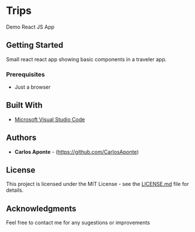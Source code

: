 # Trips
Demo React JS App 

## Getting Started
Small react react app showing basic components in a traveler app.


### Prerequisites
- Just a browser

## Built With
* [Microsoft Visual Studio Code](https://code.visualstudio.com/)


## Authors
* **Carlos Aponte** - (https://github.com/CarlosAponte)

## License
This project is licensed under the MIT License - see the [LICENSE.md](LICENSE.md) file for details.

## Acknowledgments
Feel free to contact me for any sugestions or improvements
